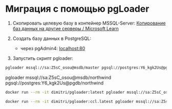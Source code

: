 #  Миграция с помощью pgLoader
1. Скопировать целевую базу в контейнер MSSQL-Server: [Копирование баз данных на другие серверы / Microsoft Learn](https://learn.microsoft.com/ru-ru/sql/relational-databases/databases/copy-databases-to-other-servers?view=sql-server-ver16)

2. Создать базу данных в PostgreSQL:
    - через pgAdmin4: [localhost:80](http://localhost:80)

3. Запустить скрипт pgloader:
```bash
pgloader mssql://sa:Z5sC_osou@msdb/master pgsql://postgres:Y6_kgk2Us@pgdb/postgres
```

pgloader mssql://sa:Z5sC_osou@msdb/northwind pgsql://postgres:Y6_kgk2Us@pgdb/northwind

```bash
docker run --rm -it dimitri/pgloader:latest pgloader mssql://sa:Z5sC_osou@msdb/northwind pgsql://postgres:Y6_kgk2Us@pgdb/northwind
```
```bash
docker run --rm -it dimitri/pgloader:ccl.latest pgloader mssql://sa:Z5sC_osou@msdb/Northwind pgsql://postgres:Y6_kgk2Us@pgdb/Northwind
```